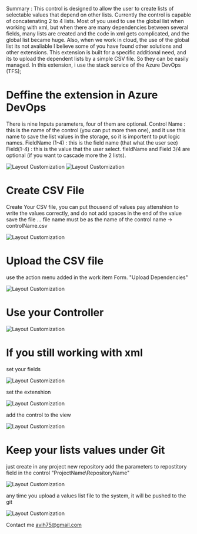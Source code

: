 Summary : This control is designed to allow the user to create lists of selectable values ​​that depend on other lists. Currently the control is capable of concatenating 2 to 4 lists.
Most of you used to use the global list when working with xml, but when there are many dependencies between several fields, many lists are created and the code in xml gets complicated, and the global list became huge.
Also, when we work in cloud, the use of the global list its not avaliable
I believe some of you have found other solutions and other extensions. This extension is built for a specific additional need, and its to upload the dependent lists by a simple CSV file. So they can be easily managed.
In this extension, i use the stack service of the Azure DevOps (TFS);

# Deffine the extension in Azure DevOps

There is nine Inputs parameters, four of them are optional.
Control Name : this is the name of the control (you can put more then one), and it use this name to save the list
               values in the storage, so it is importent to put logic names.
FieldName (1-4) : this is the field name (that what the user see)
Field(1-4) : this is the value that the user select.
fieldName and Field 3/4 are optional (if you want to cascade more the 2 lists).

![Layout Customization](img/A.png)
![Layout Customization](img/B.png)

# Create CSV File

Create Your CSV file, you can put thousend of values
pay attenshion to write the values correctly, and do not add spaces in the end of the value
save the file ... file name must be as the name of the control name -> controlName.csv

![Layout Customization](img/C.png)

# Upload the CSV file

use the action menu added in the work item Form.
"Upload Dependencies"

![Layout Customization](img/D.png)

# Use your Controller

![Layout Customization](img/E.png)

# If you still working with xml

set your fields

![Layout Customization](img/F1.png)

set the extenshion

![Layout Customization](img/F2.png)

add the control to the view

![Layout Customization](img/F3.png)

# Keep your lists values under Git 

just create in any project new repository
add the parameters to repostitory field in the control "ProjectName\RepositoryName"

![Layout Customization](img/G1.png)

any time you upload a values list file to the system, it will be pushed to the git

![Layout Customization](img/G2.png)

Contact me avih75@gmail.com